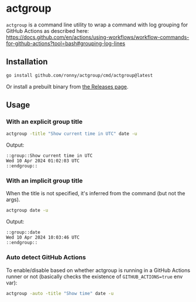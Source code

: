 # actgroup

`actgroup` is a command line utility to wrap a command with log grouping for GitHub Actions
as described here:
https://docs.github.com/en/actions/using-workflows/workflow-commands-for-github-actions?tool=bash#grouping-log-lines

## Installation

```sh
go install github.com/ronny/actgroup/cmd/actgroup@latest
```

Or install a prebuilt binary from [the Releases page](https://github.com/ronny/actgroup/releases).

## Usage

### With an explicit group title

```sh
actgroup -title "Show current time in UTC" date -u
```

Output:

```
::group::Show current time in UTC
Wed 10 Apr 2024 01:02:03 UTC
::endgroup::
```

### With an implicit group title

When the title is not specified, it's inferred from the command (but not the args).

```sh
actgroup date -u
```

Output:

```
::group::date
Wed 10 Apr 2024 10:03:46 UTC
::endgroup::
```

### Auto detect GitHub Actions

To enable/disable based on whether actgroup is running in a GitHub Actions
runner or not (basically checks the existence of `GITHUB_ACTIONS=true` env var):

```sh
actgroup -auto -title "Show time" date -u
```

